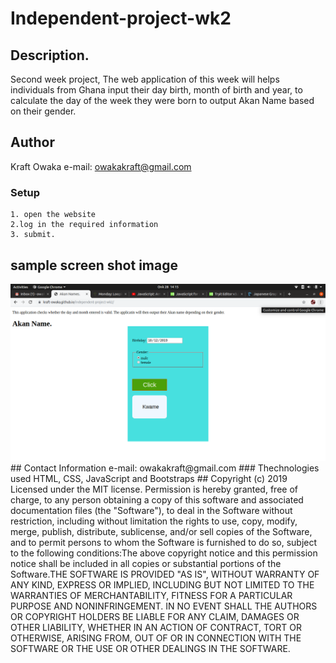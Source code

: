# Independent-project-wk2
## Description.
Second week project, The web application of this week will helps individuals from Ghana input their day birth, month of birth and year, to calculate the day of the week they were born to output Akan Name based on their gender.
## Author 
Kraft Owaka 
e-mail: owakakraft@gmail.com 
### Setup
    1. open the website  
    2.log in the required information
    3. submit.
## sample screen shot image
 <img src ="image/website.png">
## Contact Information 
 e-mail: owakakraft@gmail.com
### Thechnologies used 
 HTML, CSS, JavaScript and Bootstraps
## Copyright 
(c) 2019 <Kraft Owaka>Licensed under the MIT license. Permission is hereby granted, free of charge, to any person obtaining a copy of this software and associated documentation files (the "Software"), to deal in the Software without restriction, including without limitation the rights to use, copy, modify, merge, publish, distribute, sublicense, and/or sell copies of the Software, and to permit persons to whom the Software is furnished to do so, subject to the following conditions:The above copyright notice and this permission notice shall be included in all copies or substantial portions of the Software.THE SOFTWARE IS PROVIDED "AS IS", WITHOUT WARRANTY OF ANY KIND, EXPRESS OR IMPLIED, INCLUDING BUT NOT LIMITED TO THE WARRANTIES OF MERCHANTABILITY, FITNESS FOR A PARTICULAR PURPOSE AND NONINFRINGEMENT. IN NO EVENT SHALL THE AUTHORS OR COPYRIGHT HOLDERS BE LIABLE FOR ANY CLAIM, DAMAGES OR OTHER LIABILITY, WHETHER IN AN ACTION OF CONTRACT, TORT OR OTHERWISE, ARISING FROM, OUT OF OR IN CONNECTION WITH THE SOFTWARE OR THE USE OR OTHER DEALINGS IN THE SOFTWARE.